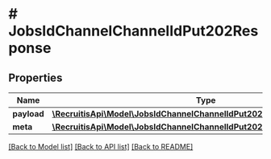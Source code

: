 # # JobsIdChannelChannelIdPut202Response

## Properties

Name | Type | Description | Notes
------------ | ------------- | ------------- | -------------
**payload** | [**\RecruitisApi\Model\JobsIdChannelChannelIdPut202ResponsePayloadInner[]**](JobsIdChannelChannelIdPut202ResponsePayloadInner.md) |  | [optional]
**meta** | [**\RecruitisApi\Model\JobsIdChannelChannelIdPut202ResponseMeta**](JobsIdChannelChannelIdPut202ResponseMeta.md) |  | [optional]

[[Back to Model list]](../../README.md#models) [[Back to API list]](../../README.md#endpoints) [[Back to README]](../../README.md)
